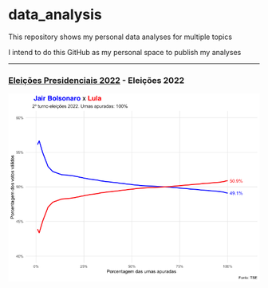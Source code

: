 # data_analysis
This repository shows my personal data analyses for multiple topics

I intend to do this GitHub as my personal space to publish my analyses

_______
### [Eleições Presidenciais 2022](Eleições-2022/script.R) - Eleições 2022

![Alt text](Eleições-2022/resultado_final.png?raw=true)

